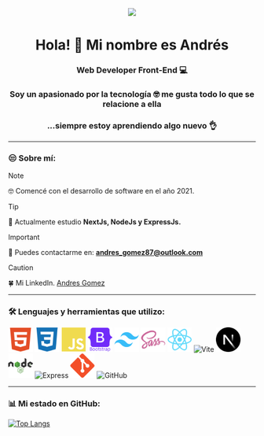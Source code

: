 <div id="header" align="center">
    <img src="https://media2.giphy.com/media/qgQUggAC3Pfv687qPC/giphy.gif"/>
    <h1 align="center">Hola! 👋 Mi nombre es Andrés</h1>
    <h3 align="center">Web Developer Front-End 💻</h3>
    <h3 align="center">Soy un apasionado por la tecnología 🤓 me gusta todo lo que se relacione a ella</h3>
    <h3 align="center">...siempre estoy aprendiendo algo nuevo 👌</h3>
</div>

---

### 😒 Sobre mí:
> [!Note]
> 🤓 Comencé con el desarrollo de software en el año 2021.

> [!TIP]
> 💾 Actualmente estudio **NextJs, NodeJs y ExpressJs.**

> [!IMPORTANT]
> 📨 Puedes contactarme en: **andres_gomez87@outlook.com**

> [!CAUTION]
> 🍀 Mi LinkedIn. [Andres Gomez](https://www.linkedin.com/in/andresgomez87)

---


<div align="left">
    <h3> 🛠️ Lenguajes y herramientas que utilizo:</h3>
    <div>
        <img src="https://raw.githubusercontent.com/devicons/devicon/1119b9f84c0290e0f0b38982099a2bd027a48bf1/icons/html5/html5-plain.svg" alt="HTML" width="50" height="50">
        <img src="https://raw.githubusercontent.com/devicons/devicon/1119b9f84c0290e0f0b38982099a2bd027a48bf1/icons/css3/css3-plain.svg" alt="CSS" width="50" height="50">
        <img src="https://raw.githubusercontent.com/devicons/devicon/1119b9f84c0290e0f0b38982099a2bd027a48bf1/icons/javascript/javascript-plain.svg" alt="JS" width="50" height="50">
        <img src="https://raw.githubusercontent.com/devicons/devicon/1119b9f84c0290e0f0b38982099a2bd027a48bf1/icons/bootstrap/bootstrap-plain-wordmark.svg" alt="Bootstrap" width="50" height="50">
        <img src="https://raw.githubusercontent.com/devicons/devicon/1119b9f84c0290e0f0b38982099a2bd027a48bf1/icons/tailwindcss/tailwindcss-plain.svg" alt="Tailwind" width="50" height="50">
        <img src="https://raw.githubusercontent.com/devicons/devicon/1119b9f84c0290e0f0b38982099a2bd027a48bf1/icons/sass/sass-original.svg" alt="Sass" width="50" height="50">
        <img src="https://raw.githubusercontent.com/devicons/devicon/1119b9f84c0290e0f0b38982099a2bd027a48bf1/icons/react/react-original.svg" alt="React" width="50" height="50">
        <img src="https://branditechture.agency/brand-logos/wp-content/uploads/wpdm-cache/Vitejs-900x0.png" alt="Vite" width="50" height="50">
        <img src="https://raw.githubusercontent.com/devicons/devicon/6910f0503efdd315c8f9b858234310c06e04d9c0/icons/nextjs/nextjs-original.svg" alt="Next" width="50" height="50">
        <img src="https://raw.githubusercontent.com/devicons/devicon/6910f0503efdd315c8f9b858234310c06e04d9c0/icons/nodejs/nodejs-original-wordmark.svg" alt="NodeJS" width="50" height="50">
        <img src="https://adware-technologies.s3.amazonaws.com/uploads/technology/thumbnail/20/express-js.png" alt="Express" width="50" height="50">
        <img src="https://raw.githubusercontent.com/devicons/devicon/1119b9f84c0290e0f0b38982099a2bd027a48bf1/icons/git/git-plain.svg" alt="Git" width="50" height="50">
        <img src="https://cdn-icons-png.flaticon.com/512/733/733609.png" alt="GitHub" width="50" height="50">
    </div>
</div>

---

### 📊 Mi estado en GitHub:

[![Top Langs](https://github-readme-stats.vercel.app/api/top-langs/?username=elchino8779&langs_count=8)](https://github.com/elchino8779/github-readme-stats)


